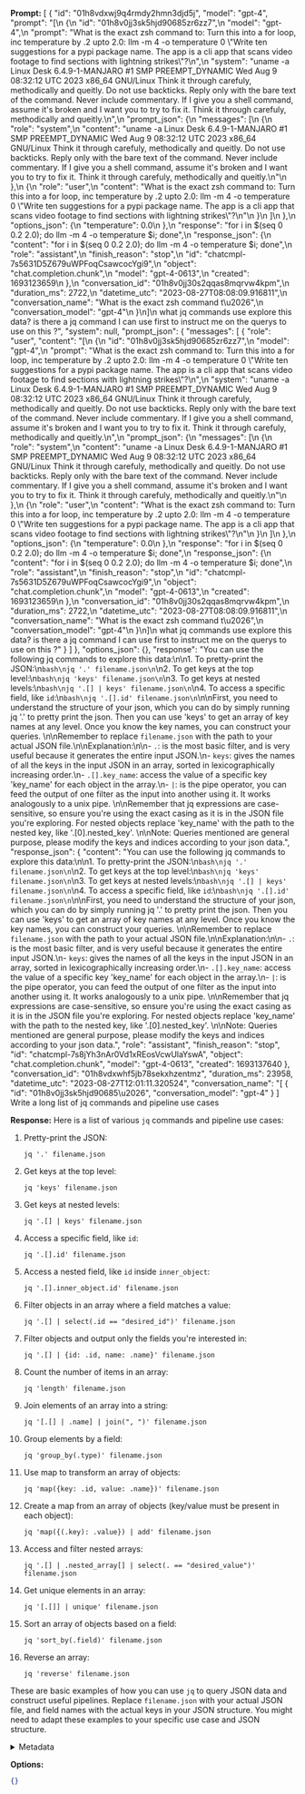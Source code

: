 **Prompt:**
[
  {
    "id": "01h8vdxwj9q4rmdy2hmn3djd5j",
    "model": "gpt-4",
    "prompt": "[\n  {\n    \"id\": \"01h8v0jj3sk5hjd90685zr6zz7\",\n    \"model\": \"gpt-4\",\n    \"prompt\": \"What is the exact zsh command to: Turn this into a for loop, inc temperature by .2 upto 2.0: llm -m 4 -o temperature 0 \\\"Write ten suggestions for a pypi package name. The app is a cli app that scans video footage to find sections with lightning strikes\\\"?\\n\",\n    \"system\": \"uname -a Linux Desk 6.4.9-1-MANJARO #1 SMP PREEMPT_DYNAMIC Wed Aug  9 08:32:12 UTC 2023 x86_64 GNU/Linux Think it through carefuly, methodically and queitly. Do not use backticks. Reply only with the bare text of the command. Never include commentary. If I give you a shell command, assume it's broken and I want you to try to fix it. Think it through carefuly, methodically and queitly.\\n\",\n    \"prompt_json\": {\n      \"messages\": [\n        {\n          \"role\": \"system\",\n          \"content\": \"uname -a Linux Desk 6.4.9-1-MANJARO #1 SMP PREEMPT_DYNAMIC Wed Aug  9 08:32:12 UTC 2023 x86_64 GNU/Linux Think it through carefuly, methodically and queitly. Do not use backticks. Reply only with the bare text of the command. Never include commentary. If I give you a shell command, assume it's broken and I want you to try to fix it. Think it through carefuly, methodically and queitly.\\n\"\n        },\n        {\n          \"role\": \"user\",\n          \"content\": \"What is the exact zsh command to: Turn this into a for loop, inc temperature by .2 upto 2.0: llm -m 4 -o temperature 0 \\\"Write ten suggestions for a pypi package name. The app is a cli app that scans video footage to find sections with lightning strikes\\\"?\\n\"\n        }\n      ]\n    },\n    \"options_json\": {\n      \"temperature\": 0.0\n    },\n    \"response\": \"for i in $(seq 0 0.2 2.0); do llm -m 4 -o temperature $i; done\",\n    \"response_json\": {\n      \"content\": \"for i in $(seq 0 0.2 2.0); do llm -m 4 -o temperature $i; done\",\n      \"role\": \"assistant\",\n      \"finish_reason\": \"stop\",\n      \"id\": \"chatcmpl-7s5631D5Z679uWPFoqCsawcocYgi9\",\n      \"object\": \"chat.completion.chunk\",\n      \"model\": \"gpt-4-0613\",\n      \"created\": 1693123659\n    },\n    \"conversation_id\": \"01h8v0jj30s2qqas8mqrvw4kpm\",\n    \"duration_ms\": 2722,\n    \"datetime_utc\": \"2023-08-27T08:08:09.916811\",\n    \"conversation_name\": \"What is the exact zsh command t\\u2026\",\n    \"conversation_model\": \"gpt-4\"\n  }\n]\n what jq commands use explore this data? is there a jq command I can use first to instruct me on the querys to use on this ?",
    "system": null,
    "prompt_json": {
      "messages": [
        {
          "role": "user",
          "content": "[\n  {\n    \"id\": \"01h8v0jj3sk5hjd90685zr6zz7\",\n    \"model\": \"gpt-4\",\n    \"prompt\": \"What is the exact zsh command to: Turn this into a for loop, inc temperature by .2 upto 2.0: llm -m 4 -o temperature 0 \\\"Write ten suggestions for a pypi package name. The app is a cli app that scans video footage to find sections with lightning strikes\\\"?\\n\",\n    \"system\": \"uname -a Linux Desk 6.4.9-1-MANJARO #1 SMP PREEMPT_DYNAMIC Wed Aug  9 08:32:12 UTC 2023 x86_64 GNU/Linux Think it through carefuly, methodically and queitly. Do not use backticks. Reply only with the bare text of the command. Never include commentary. If I give you a shell command, assume it's broken and I want you to try to fix it. Think it through carefuly, methodically and queitly.\\n\",\n    \"prompt_json\": {\n      \"messages\": [\n        {\n          \"role\": \"system\",\n          \"content\": \"uname -a Linux Desk 6.4.9-1-MANJARO #1 SMP PREEMPT_DYNAMIC Wed Aug  9 08:32:12 UTC 2023 x86_64 GNU/Linux Think it through carefuly, methodically and queitly. Do not use backticks. Reply only with the bare text of the command. Never include commentary. If I give you a shell command, assume it's broken and I want you to try to fix it. Think it through carefuly, methodically and queitly.\\n\"\n        },\n        {\n          \"role\": \"user\",\n          \"content\": \"What is the exact zsh command to: Turn this into a for loop, inc temperature by .2 upto 2.0: llm -m 4 -o temperature 0 \\\"Write ten suggestions for a pypi package name. The app is a cli app that scans video footage to find sections with lightning strikes\\\"?\\n\"\n        }\n      ]\n    },\n    \"options_json\": {\n      \"temperature\": 0.0\n    },\n    \"response\": \"for i in $(seq 0 0.2 2.0); do llm -m 4 -o temperature $i; done\",\n    \"response_json\": {\n      \"content\": \"for i in $(seq 0 0.2 2.0); do llm -m 4 -o temperature $i; done\",\n      \"role\": \"assistant\",\n      \"finish_reason\": \"stop\",\n      \"id\": \"chatcmpl-7s5631D5Z679uWPFoqCsawcocYgi9\",\n      \"object\": \"chat.completion.chunk\",\n      \"model\": \"gpt-4-0613\",\n      \"created\": 1693123659\n    },\n    \"conversation_id\": \"01h8v0jj30s2qqas8mqrvw4kpm\",\n    \"duration_ms\": 2722,\n    \"datetime_utc\": \"2023-08-27T08:08:09.916811\",\n    \"conversation_name\": \"What is the exact zsh command t\\u2026\",\n    \"conversation_model\": \"gpt-4\"\n  }\n]\n what jq commands use explore this data? is there a jq command I can use first to instruct me on the querys to use on this ?"
        }
      ]
    },
    "options_json": {},
    "response": "You can use the following jq commands to explore this data:\n\n1. To pretty-print the JSON:\n```bash\njq '.' filename.json\n```\n2. To get keys at the top level:\n```bash\njq 'keys' filename.json\n```\n3. To get keys at nested levels:\n```bash\njq '.[] | keys' filename.json\n```\n4. To access a specific field, like `id`:\n```bash\njq '.[].id' filename.json\n```\n\nFirst, you need to understand the structure of your json, which you can do by simply running jq '.' to pretty print the json. Then you can use 'keys' to get an array of key names at any level. Once you know the key names, you can construct your queries. \n\nRemember to replace `filename.json` with the path to your actual JSON file.\n\nExplanation:\n\n- `.`: is the most basic filter, and is very useful because it generates the entire input JSON.\n- `keys`: gives the names of all the keys in the input JSON in an array, sorted in lexicographically increasing order.\n- `.[].key_name`: access the value of a specific key 'key_name' for each object in the array.\n- `|`: is the pipe operator, you can feed the output of one filter as the input into another using it. It works analogously to a unix pipe. \n\nRemember that jq expressions are case-sensitive, so ensure you're using the exact casing as it is in the JSON file you're exploring. For nested objects replace 'key_name' with the path to the nested key, like '.[0].nested_key'. \n\nNote: Queries mentioned are general purpose, please modify the keys and indices according to your json data.",
    "response_json": {
      "content": "You can use the following jq commands to explore this data:\n\n1. To pretty-print the JSON:\n```bash\njq '.' filename.json\n```\n2. To get keys at the top level:\n```bash\njq 'keys' filename.json\n```\n3. To get keys at nested levels:\n```bash\njq '.[] | keys' filename.json\n```\n4. To access a specific field, like `id`:\n```bash\njq '.[].id' filename.json\n```\n\nFirst, you need to understand the structure of your json, which you can do by simply running jq '.' to pretty print the json. Then you can use 'keys' to get an array of key names at any level. Once you know the key names, you can construct your queries. \n\nRemember to replace `filename.json` with the path to your actual JSON file.\n\nExplanation:\n\n- `.`: is the most basic filter, and is very useful because it generates the entire input JSON.\n- `keys`: gives the names of all the keys in the input JSON in an array, sorted in lexicographically increasing order.\n- `.[].key_name`: access the value of a specific key 'key_name' for each object in the array.\n- `|`: is the pipe operator, you can feed the output of one filter as the input into another using it. It works analogously to a unix pipe. \n\nRemember that jq expressions are case-sensitive, so ensure you're using the exact casing as it is in the JSON file you're exploring. For nested objects replace 'key_name' with the path to the nested key, like '.[0].nested_key'. \n\nNote: Queries mentioned are general purpose, please modify the keys and indices according to your json data.",
      "role": "assistant",
      "finish_reason": "stop",
      "id": "chatcmpl-7s8jYh3nAr0Vd1xREosVcwUlaYswA",
      "object": "chat.completion.chunk",
      "model": "gpt-4-0613",
      "created": 1693137640
    },
    "conversation_id": "01h8vdxwhf5jb78sekxhzentmz",
    "duration_ms": 23958,
    "datetime_utc": "2023-08-27T12:01:11.320524",
    "conversation_name": "[ { \"id\": \"01h8v0jj3sk5hjd90685\u2026",
    "conversation_model": "gpt-4"
  }
]
 Write a long list of jq commands and pipeline use cases

**Response:**
Here is a list of various `jq` commands and pipeline use cases:

1. Pretty-print the JSON: 
    ```
    jq '.' filename.json
    ```
2. Get keys at the top level: 
    ```
    jq 'keys' filename.json
    ```
3. Get keys at nested levels:
    ```
    jq '.[] | keys' filename.json
    ```
4. Access a specific field, like `id`:
    ```
    jq '.[].id' filename.json
    ```
5. Access a nested field, like `id` inside `inner_object`:
    ```
    jq '.[].inner_object.id' filename.json
    ```
6. Filter objects in an array where a field matches a value:
    ```
    jq '.[] | select(.id == "desired_id")' filename.json
    ```
7. Filter objects and output only the fields you're interested in:
    ```
    jq '.[] | {id: .id, name: .name}' filename.json
    ```
8. Count the number of items in an array:
    ```
    jq 'length' filename.json
    ```
9. Join elements of an array into a string:
    ```
    jq '[.[] | .name] | join(", ")' filename.json
    ```
10. Group elements by a field:
    ```
    jq 'group_by(.type)' filename.json
    ```
11. Use map to transform an array of objects:
    ```
    jq 'map({key: .id, value: .name})' filename.json
    ```
12. Create a map from an array of objects (key/value must be present in each object):
    ```
    jq 'map({(.key): .value}) | add' filename.json
    ```
13. Access and filter nested arrays:
    ```
    jq '.[] | .nested_array[] | select(. == "desired_value")' filename.json
    ```
14. Get unique elements in an array: 
    ```
    jq '[.[]] | unique' filename.json
    ```
15. Sort an array of objects based on a field: 
    ```
    jq 'sort_by(.field)' filename.json
    ```
16. Reverse an array:
    ```
    jq 'reverse' filename.json
    ```
These are basic examples of how you can use `jq` to query JSON data and construct useful pipelines. Replace `filename.json` with your actual JSON file, and field names with the actual keys in your JSON structure. You might need to adapt these examples to your specific use case and JSON structure.

<details><summary>Metadata</summary>

- Duration: 34376 ms
- Datetime: 2023-08-27T12:02:55.903417
- Model: gpt-4-0613

</details>

**Options:**
```json
{}
```

